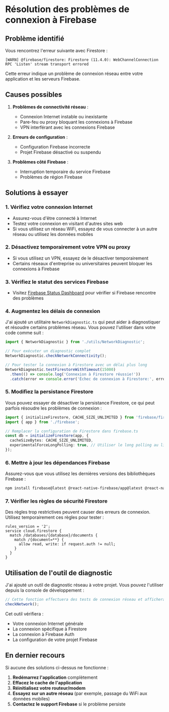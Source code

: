 # Résolution des problèmes de connexion à Firebase

## Problème identifié

Vous rencontrez l'erreur suivante avec Firestore :
```
[WARN] @firebase/firestore: Firestore (11.4.0): WebChannelConnection RPC 'Listen' stream transport errored
```

Cette erreur indique un problème de connexion réseau entre votre application et les serveurs Firebase.

## Causes possibles

1. **Problèmes de connectivité réseau** :
   - Connexion Internet instable ou inexistante
   - Pare-feu ou proxy bloquant les connexions à Firebase
   - VPN interférant avec les connexions Firebase

2. **Erreurs de configuration** :
   - Configuration Firebase incorrecte
   - Projet Firebase désactivé ou suspendu

3. **Problèmes côté Firebase** :
   - Interruption temporaire du service Firebase
   - Problèmes de région Firebase

## Solutions à essayer

### 1. Vérifiez votre connexion Internet

- Assurez-vous d'être connecté à Internet
- Testez votre connexion en visitant d'autres sites web
- Si vous utilisez un réseau WiFi, essayez de vous connecter à un autre réseau ou utilisez les données mobiles

### 2. Désactivez temporairement votre VPN ou proxy

- Si vous utilisez un VPN, essayez de le désactiver temporairement
- Certains réseaux d'entreprise ou universitaires peuvent bloquer les connexions à Firebase

### 3. Vérifiez le statut des services Firebase

- Visitez [Firebase Status Dashboard](https://status.firebase.google.com/) pour vérifier si Firebase rencontre des problèmes

### 4. Augmentez les délais de connexion

J'ai ajouté un utilitaire `NetworkDiagnostic.ts` qui peut aider à diagnostiquer et résoudre certains problèmes réseau. Vous pouvez l'utiliser dans votre code comme suit :

```typescript
import { NetworkDiagnostic } from './utils/NetworkDiagnostic';

// Pour exécuter un diagnostic complet
NetworkDiagnostic.checkNetworkConnectivity();

// Pour tester la connexion à Firestore avec un délai plus long
NetworkDiagnostic.testFirestoreWithTimeout(15000)
  .then(() => console.log('Connexion à Firestore réussie!'))
  .catch(error => console.error('Échec de connexion à Firestore:', error));
```

### 5. Modifiez la persistance Firestore

Vous pouvez essayer de désactiver la persistance Firestore, ce qui peut parfois résoudre les problèmes de connexion :

```typescript
import { initializeFirestore, CACHE_SIZE_UNLIMITED } from 'firebase/firestore';
import { app } from './firebase';

// Remplacer la configuration de Firestore dans firebase.ts
const db = initializeFirestore(app, {
  cacheSizeBytes: CACHE_SIZE_UNLIMITED,
  experimentalForceLongPolling: true, // Utiliser le long polling au lieu de WebChannels
});
```

### 6. Mettre à jour les dépendances Firebase

Assurez-vous que vous utilisez les dernières versions des bibliothèques Firebase :

```bash
npm install firebase@latest @react-native-firebase/app@latest @react-native-firebase/firestore@latest
```

### 7. Vérifier les règles de sécurité Firestore

Des règles trop restrictives peuvent causer des erreurs de connexion. Utilisez temporairement ces règles pour tester :

```
rules_version = '2';
service cloud.firestore {
  match /databases/{database}/documents {
    match /{document=**} {
      allow read, write: if request.auth != null;
    }
  }
}
```

## Utilisation de l'outil de diagnostic

J'ai ajouté un outil de diagnostic réseau à votre projet. Vous pouvez l'utiliser depuis la console de développement :

```javascript
// Cette fonction effectuera des tests de connexion réseau et affichera les résultats
checkNetwork();
```

Cet outil vérifiera :
- Votre connexion Internet générale
- La connexion spécifique à Firestore
- La connexion à Firebase Auth
- La configuration de votre projet Firebase

## En dernier recours

Si aucune des solutions ci-dessus ne fonctionne :

1. **Redémarrez l'application** complètement
2. **Effacez le cache de l'application**
3. **Réinitialisez votre routeur/modem**
4. **Essayez sur un autre réseau** (par exemple, passage du WiFi aux données mobiles)
5. **Contactez le support Firebase** si le problème persiste
